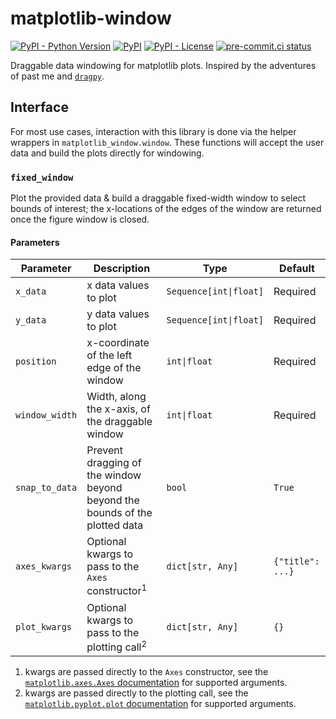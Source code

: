 # matplotlib-window
[![PyPI - Python Version](https://img.shields.io/pypi/pyversions/matplotlib-window/0.1.0?logo=python&logoColor=FFD43B)](https://pypi.org/project/matplotlib-window/)
[![PyPI](https://img.shields.io/pypi/v/matplotlib-window?logo=Python&logoColor=FFD43B)](https://pypi.org/project/matplotlib-window/)
[![PyPI - License](https://img.shields.io/pypi/l/matplotlib-window?color=magenta)](https://github.com/sco1/matplotlib-window/blob/main/LICENSE)
[![pre-commit.ci status](https://results.pre-commit.ci/badge/github/sco1/matplotlib-window/main.svg)](https://results.pre-commit.ci/latest/github/sco1/matplotlib-window/main)

Draggable data windowing for matplotlib plots. Inspired by the adventures of past me and [`dragpy`](https://github.com/sco1-archive/dragpy).

## Interface
For most use cases, interaction with this library is done via the helper wrappers in `matplotlib_window.window`. These functions will accept the user data and build the plots directly for windowing.

### `fixed_window`
Plot the provided data & build a draggable fixed-width window to select bounds of interest; the x-locations of the edges of the window are returned once the figure window is closed.

#### Parameters
| Parameter      | Description                                                                 | Type                   | Default          |
|----------------|-----------------------------------------------------------------------------|------------------------|------------------|
| `x_data`       | x data values to plot                                                       | `Sequence[int\|float]` | Required         |
| `y_data`       | y data values to plot                                                       | `Sequence[int\|float]` | Required         |
| `position`     | x-coordinate of the left edge of the window                                 | `int\|float`           | Required         |
| `window_width` | Width, along the x-axis, of the draggable window                            | `int\|float`           | Required         |
| `snap_to_data` | Prevent dragging of the window beyond beyond the bounds of the plotted data | `bool`                 | `True`           |
| `axes_kwargs`  | Optional kwargs to pass to the `Axes` constructor<sup>1</sup>               | `dict[str, Any]`       | `{"title": ...}` |
| `plot_kwargs`  | Optional kwargs to pass to the plotting call<sup>2</sup>                    | `dict[str, Any]`       | `{}`             |

1. kwargs are passed directly to the `Axes` constructor, see the [`matplotlib.axes.Axes` documentation](https://matplotlib.org/stable/api/_as_gen/matplotlib.axes.Axes.html#matplotlib.axes.Axes) for supported arguments.
2. kwargs are passed directly to the plotting call, see the [`matplotlib.pyplot.plot` documentation](https://matplotlib.org/stable/api/_as_gen/matplotlib.pyplot.plot.html) for supported arguments.
